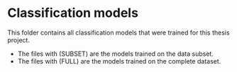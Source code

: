 # Classification models

This folder contains all classification models that were trained for this thesis project.

- The files with (SUBSET) are the models trained on the data subset.
- The files with (FULL) are the models trained on the complete dataset.
